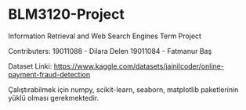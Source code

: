 # BLM3120-Project
 Information Retrieval and Web Search Engines Term Project 

Contributers:
19011088 - Dilara Delen
19011084 - Fatmanur Baş


Dataset Linki: 
https://www.kaggle.com/datasets/jainilcoder/online-payment-fraud-detection

Çalıştırabilmek için numpy, scikit-learn, seaborn, matplotlib paketlerinin
yüklü olması gerekmektedir.
